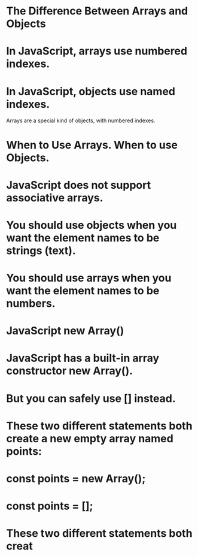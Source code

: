 # The Difference Between Arrays and Objects
# In JavaScript, arrays use numbered indexes.  

# In JavaScript, objects use named indexes.

Arrays are a special kind of objects, with numbered indexes.

# When to Use Arrays. When to use Objects.
# JavaScript does not support associative arrays.
# You should use objects when you want the element names to be strings (text).
# You should use arrays when you want the element names to be numbers.
# JavaScript new Array()
# JavaScript has a built-in array constructor new Array().

# But you can safely use [] instead.

# These two different statements both create a new empty array named points:

# const points = new Array();
# const points = [];
# These two different statements both creat
